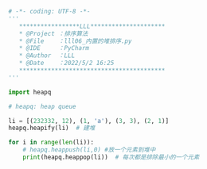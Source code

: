 
<BlogInfo id="1375" title="7.内置的堆排序" author="白日梦想猿" pv=0 read_times=0 pre_cost_time="0分27秒" category="排序算法" tag_list="['排序算法']" create_time="2022.05.02 16:25:05" update_time="2023.03.05 11:36:42" />

```python
# -*- coding: UTF-8 -*-
'''
   *****************LLL*********************
   * @Project ：排序算法                       
   * @File    ：lll06_内置的堆排序.py                  
   * @IDE     ：PyCharm             
   * @Author  ：LLL                         
   * @Date    ：2022/5/2 16:25             
   *****************************************
'''

import heapq

# heapq: heap queue

li = [(232332, 12), (1, 'a'), (3, 3), (2, 1)]
heapq.heapify(li)  # 建堆

for i in range(len(li)):
    # heapq.heappush(li,0) #放一个元素到堆中
    print(heapq.heappop(li))  # 每次都是排除最小的一个元素

```
